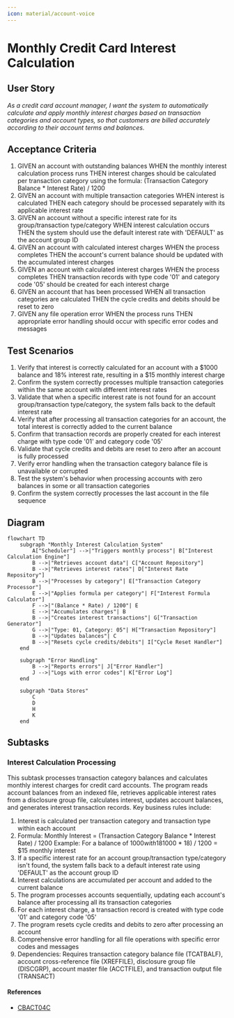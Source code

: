 ```yaml
---
icon: material/account-voice
---
```

# Monthly Credit Card Interest Calculation

## User Story
_As a credit card account manager, I want the system to automatically calculate and apply monthly interest charges based on transaction categories and account types, so that customers are billed accurately according to their account terms and balances._

## Acceptance Criteria
1. GIVEN an account with outstanding balances WHEN the monthly interest calculation process runs THEN interest charges should be calculated per transaction category using the formula: (Transaction Category Balance * Interest Rate) / 1200
2. GIVEN an account with multiple transaction categories WHEN interest is calculated THEN each category should be processed separately with its applicable interest rate
3. GIVEN an account without a specific interest rate for its group/transaction type/category WHEN interest calculation occurs THEN the system should use the default interest rate with 'DEFAULT' as the account group ID
4. GIVEN an account with calculated interest charges WHEN the process completes THEN the account's current balance should be updated with the accumulated interest charges
5. GIVEN an account with calculated interest charges WHEN the process completes THEN transaction records with type code '01' and category code '05' should be created for each interest charge
6. GIVEN an account that has been processed WHEN all transaction categories are calculated THEN the cycle credits and debits should be reset to zero
7. GIVEN any file operation error WHEN the process runs THEN appropriate error handling should occur with specific error codes and messages

## Test Scenarios
1. Verify that interest is correctly calculated for an account with a $1000 balance and 18% interest rate, resulting in a $15 monthly interest charge
2. Confirm the system correctly processes multiple transaction categories within the same account with different interest rates
3. Validate that when a specific interest rate is not found for an account group/transaction type/category, the system falls back to the default interest rate
4. Verify that after processing all transaction categories for an account, the total interest is correctly added to the current balance
5. Confirm that transaction records are properly created for each interest charge with type code '01' and category code '05'
6. Validate that cycle credits and debits are reset to zero after an account is fully processed
7. Verify error handling when the transaction category balance file is unavailable or corrupted
8. Test the system's behavior when processing accounts with zero balances in some or all transaction categories
9. Confirm the system correctly processes the last account in the file sequence

## Diagram
```mermaid
flowchart TD
    subgraph "Monthly Interest Calculation System"
        A["Scheduler"] -->|"Triggers monthly process"| B["Interest Calculation Engine"]
        B -->|"Retrieves account data"| C["Account Repository"]
        B -->|"Retrieves interest rates"| D["Interest Rate Repository"]
        B -->|"Processes by category"| E["Transaction Category Processor"]
        E -->|"Applies formula per category"| F["Interest Formula Calculator"]
        F -->|"(Balance * Rate) / 1200"| E
        E -->|"Accumulates charges"| B
        B -->|"Creates interest transactions"| G["Transaction Generator"]
        G -->|"Type: 01, Category: 05"| H["Transaction Repository"]
        B -->|"Updates balances"| C
        B -->|"Resets cycle credits/debits"| I["Cycle Reset Handler"]
    end
    
    subgraph "Error Handling"
        B -->|"Reports errors"| J["Error Handler"]
        J -->|"Logs with error codes"| K["Error Log"]
    end
    
    subgraph "Data Stores"
        C
        D
        H
        K
    end
```

## Subtasks
### Interest Calculation Processing
This subtask processes transaction category balances and calculates monthly interest charges for credit card accounts. The program reads account balances from an indexed file, retrieves applicable interest rates from a disclosure group file, calculates interest, updates account balances, and generates interest transaction records. Key business rules include:

1. Interest is calculated per transaction category and transaction type within each account
2. Formula: Monthly Interest = (Transaction Category Balance * Interest Rate) / 1200
   Example: For a balance of $1000 with 18% interest rate: ($1000 * 18) / 1200 = $15 monthly interest
3. If a specific interest rate for an account group/transaction type/category isn't found, the system falls back to a default interest rate using 'DEFAULT' as the account group ID
4. Interest calculations are accumulated per account and added to the current balance
5. The program processes accounts sequentially, updating each account's balance after processing all its transaction categories
6. For each interest charge, a transaction record is created with type code '01' and category code '05'
7. The program resets cycle credits and debits to zero after processing an account
8. Comprehensive error handling for all file operations with specific error codes and messages
9. Dependencies: Requires transaction category balance file (TCATBALF), account cross-reference file (XREFFILE), disclosure group file (DISCGRP), account master file (ACCTFILE), and transaction output file (TRANSACT)
#### References
- [CBACT04C](/CBACT04C.md)